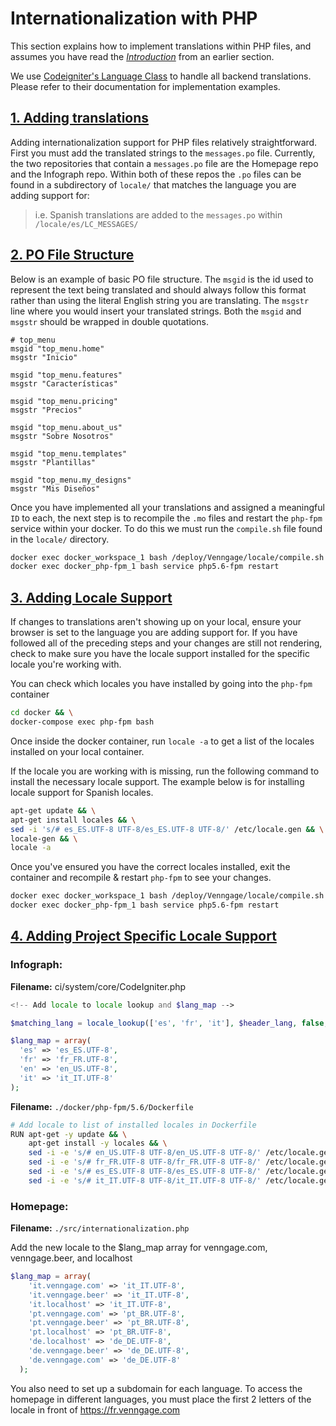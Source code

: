 # Internationalization with PHP

This section explains how to implement translations within PHP files, and assumes you have read the *[Introduction](../i18n/introduction)* from an earlier section.

We use <a href="https://www.codeigniter.com/userguide3/libraries/language.html?highlight=language" target="_blank">Codeigniter's Language Class</a> to handle all backend translations. Please refer to their documentation for implementation examples.

## [1. Adding translations](#adding-translations)

Adding internationalization support for PHP files relatively straightforward. First you must add the translated strings to the `messages.po` file. Currently, the two repositories that contain a `messages.po` file are the Homepage repo and the Infograph repo. Within both of these repos the `.po` files can be found in a subdirectory of `locale/` that matches the language you are adding support for:
> i.e. Spanish translations are added to the `messages.po` within `/locale/es/LC_MESSAGES/`

## [2. PO File Structure](#po-structure)

Below is an example of basic PO file structure. The `msgid` is the id used to represent the text being translated and should always follow this format rather than using the literal English string you are translating. The `msgstr` line where you would insert your translated strings. Both the `msgid` and `msgstr` should be wrapped in double quotations.

```po
# top_menu
msgid "top_menu.home"
msgstr "Inicio"

msgid "top_menu.features"
msgstr "Características"

msgid "top_menu.pricing"
msgstr "Precios"

msgid "top_menu.about_us"
msgstr "Sobre Nosotros"

msgid "top_menu.templates"
msgstr "Plantillas"

msgid "top_menu.my_designs"
msgstr "Mis Diseños"
```

Once you have implemented all your translations and assigned a meaningful `ID` to each, the next step is to recompile the `.mo` files and restart the `php-fpm` service within your docker. To do this we must run the `compile.sh` file found in the `locale/` directory.

```sh
docker exec docker_workspace_1 bash /deploy/Venngage/locale/compile.sh && \
docker exec docker_php-fpm_1 bash service php5.6-fpm restart
```

## [3. Adding Locale Support](#locale-support)

If changes to translations aren't showing up on your local, ensure your browser is set to the language you are adding support for. If you have followed all of the preceding steps and your changes are still not rendering, check to make sure you have the locale support installed for the specific locale you're working with.

You can check which locales you have installed by going into the `php-fpm` container

```sh
cd docker && \
docker-compose exec php-fpm bash
```

Once inside the docker container, run `locale -a` to get a list of the locales installed on your local container.

If the locale you are working with is missing, run the following command to install the necessary locale support. The example below is for installing locale support for Spanish locales.

```sh
apt-get update && \
apt-get install locales && \
sed -i 's/# es_ES.UTF-8 UTF-8/es_ES.UTF-8 UTF-8/' /etc/locale.gen && \
locale-gen && \
locale -a
```

Once you've ensured you have the correct locales installed, exit the container and recompile & restart `php-fpm` to see your changes.

```sh
docker exec docker_workspace_1 bash /deploy/Venngage/locale/compile.sh && \
docker exec docker_php-fpm_1 bash service php5.6-fpm restart
```

## [4. Adding Project Specific Locale Support](#locale-support)

### Infograph:
**Filename:** ci/system/core/CodeIgniter.php

```php
<!-- Add locale to locale lookup and $lang_map -->

$matching_lang = locale_lookup(['es', 'fr', 'it'], $header_lang, false, 'en');

$lang_map = array(
  'es' => 'es_ES.UTF-8',
  'fr' => 'fr_FR.UTF-8',
  'en' => 'en_US.UTF-8',
  'it' => 'it_IT.UTF-8'
);
```

**Filename:** `./docker/php-fpm/5.6/Dockerfile`

```sh
# Add locale to list of installed locales in Dockerfile
RUN apt-get -y update && \
    apt-get install -y locales && \
    sed -i -e 's/# en_US.UTF-8 UTF-8/en_US.UTF-8 UTF-8/' /etc/locale.gen && \
    sed -i -e 's/# fr_FR.UTF-8 UTF-8/fr_FR.UTF-8 UTF-8/' /etc/locale.gen && \
    sed -i -e 's/# es_ES.UTF-8 UTF-8/es_ES.UTF-8 UTF-8/' /etc/locale.gen && \
    sed -i -e 's/# it_IT.UTF-8 UTF-8/it_IT.UTF-8 UTF-8/' /etc/locale.gen && \
```

### Homepage:
**Filename:** `./src/internationalization.php`

Add the new locale to the $lang_map array for venngage.com, venngage.beer, and localhost
```php
$lang_map = array(
    'it.venngage.com' => 'it_IT.UTF-8',
    'it.venngage.beer' => 'it_IT.UTF-8',
    'it.localhost' => 'it_IT.UTF-8',
    'pt.venngage.com' => 'pt_BR.UTF-8',
    'pt.venngage.beer' => 'pt_BR.UTF-8',
    'pt.localhost' => 'pt_BR.UTF-8',
    'de.localhost' => 'de_DE.UTF-8',
    'de.venngage.beer' => 'de_DE.UTF-8',
    'de.venngage.com' => 'de_DE.UTF-8'
  );
```
You also need to set up a subdomain for each language. To access the homepage in different languages, you must place the first 2 letters of the locale in front of https://fr.venngage.com